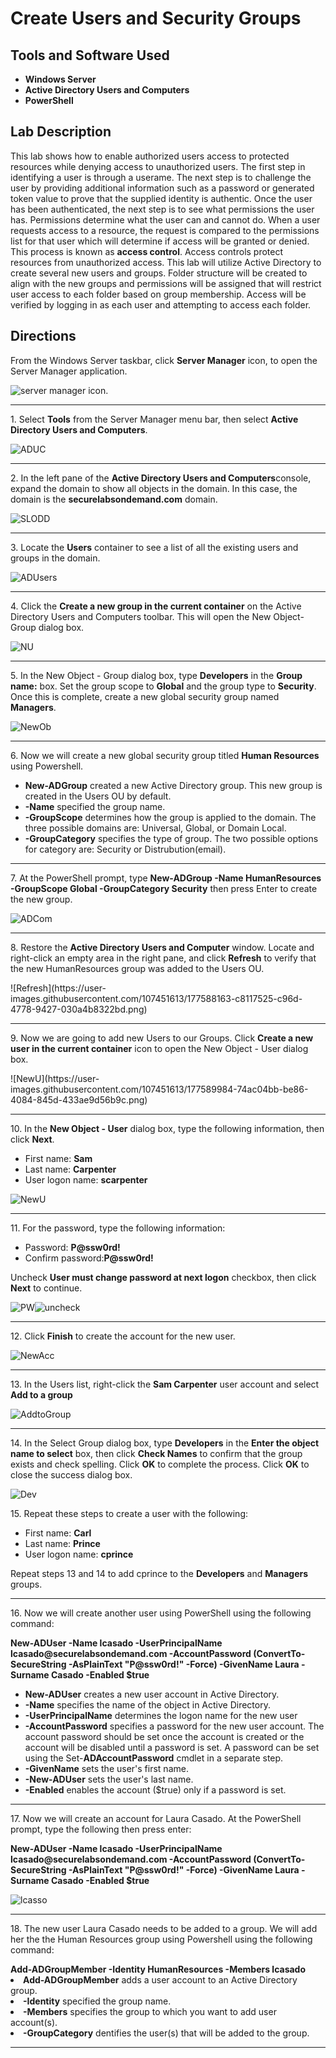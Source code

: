 <h1>Create Users and Security Groups</h1>

<h2>Tools and Software Used</h2>

- <b>Windows Server</b> 
- <b>Active Directory Users and Computers</b> 
- <b>PowerShell</b> 

<h2>Lab Description</h2>
  <p>This lab shows how to enable authorized users access to protected resources while denying access to unauthorized users. The first step in identifying a user is through a userame. The next step is to challenge the user by providing additional information such as a password or generated token value to prove that the supplied identity is authentic. Once the user has been authenticated, the next step is to see what permissions the user has. Permissions determine what the user can and cannot do. When a user requests access to a resource, the request is compared to the permissions list for that user which will determine if access will be granted or denied. This process is known as <b>access control</b>. Access controls protect resources from unauthorized access. This lab will utilize Active Directory to create several new users and groups. Folder structure will be created to align with the new groups and permissions will be assigned that will restrict user access to each folder based on group membership. Access will be verified by logging in as each user and attempting to access each folder. </p>
  
<h2>Directions</h2>
    <p>From the Windows Server taskbar, click <b>Server Manager</b> icon, to open the Server Manager application.</p>

![server manager icon](https://user-images.githubusercontent.com/107451613/177577215-136b235a-7600-40f6-a6bf-a7a5813decbc.png).

<hr>

<p>1. Select <b>Tools</b> from the Server Manager menu bar, then select <b>Active Directory Users and Computers</b>.

![ADUC](https://user-images.githubusercontent.com/107451613/177578610-469e2b16-28d0-435e-b210-ee9822ee1f04.png)

  <hr>
<p>2. In the left pane of the <b>Active Directory Users and Computers</b>console, expand the domain to show all objects in the domain. In this case, the domain is the <b>securelabsondemand.com</b> domain. 
  
![SLODD](https://user-images.githubusercontent.com/107451613/177579823-45945717-bc82-46bf-903b-000cd57bb349.png)
  
  <hr>

<p>3. Locate the <b>Users</b> container to see a list of all the existing users and groups in the domain. 
  
![ADUsers](https://user-images.githubusercontent.com/107451613/177580324-3b33cbd8-9a4a-4058-9010-5edb680f2589.png)
  
  <hr>
<p>4. Click the <b> Create a new group in the current container</b> on the Active Directory Users and Computers toolbar. This will open the New Object-Group dialog box.
  
  ![NU](https://user-images.githubusercontent.com/107451613/177581470-966a7695-01bb-40b4-9ce6-5c1cfd405b3e.png)
<hr>
<p>5. In the New Object - Group dialog box, type <b>Developers</b> in the <b>Group name:</b> box. Set the group scope to <b>Global</b> and the group type to <b>Security</b>. Once this is complete, create a new global security group named <b>Managers</b>.
  
![NewOb](https://user-images.githubusercontent.com/107451613/177581932-29f93495-29b5-47f6-bcc2-789334c93563.png)
  
  <hr>
<p>6. Now we will create a new global security group titled <b>Human Resources</b> using Powershell. 
<ul>
  <li><b>New-ADGroup</b> created a new Active Directory group. This new group is created in the Users OU by default.</li>
  <li><b>-Name</b> specified the group name.</li>
  <li><b>-GroupScope</b> determines how the group is applied to the domain. The three possible domains are: Universal, Global, or Domain Local.</li>
  <li><b>-GroupCategory</b> specifies the type of group. The two possible options for category are: Security or Distrubution(email).</li>
</ul></p>
  <hr>

<p>7. At the PowerShell prompt, type <b>New-ADGroup -Name HumanResources -GroupScope Global -GroupCategory Security</b> then press Enter to create the new group. </p>

![ADCom](https://user-images.githubusercontent.com/107451613/177585872-96c7e6d1-f59b-46bf-a295-bc404373c16c.png)

<hr>

<p>8. Restore the <b>Active Directory Users and Computer</b> window. Locate and right-click an empty area in the right pane, and click <b>Refresh</b> to verify that the new HumanResources group was added to the Users OU. </p>
![Refresh](https://user-images.githubusercontent.com/107451613/177588163-c8117525-c96d-4778-9427-030a4b8322bd.png)

<hr>

<p>9. Now we are going to add new Users to our Groups. Click <b> Create a new user in the current container</b> icon to open the New Object - User dialog box.</p>
![NewU](https://user-images.githubusercontent.com/107451613/177589984-74ac04bb-be86-4084-845d-433ae9d56b9c.png)

<hr>
<p>10. In the <b>New Object - User</b> dialog box, type the following information, then click <b>Next</b>.
<ul>
  <li>First name: <b>Sam</b></li>
  <li>Last name: <b>Carpenter</b></li>
  <li>User logon name: <b>scarpenter</b></li>
</ul></p>

![NewU](https://user-images.githubusercontent.com/107451613/177589984-74ac04bb-be86-4084-845d-433ae9d56b9c.png)

<hr>
<p>11. For the password, type the following information:
<ul>
  <li>Password: <b>P@ssw0rd!</b></li>
  <li>Confirm password:<b>P@ssw0rd!</b></li>
</ul></p>
<p>Uncheck <b>User must change password at next logon</b> checkbox, then click <b>Next</b> to continue.</p> 

![PW](https://user-images.githubusercontent.com/107451613/177596549-2cbb4b3d-b8a5-42ce-925f-9354c01888b3.png)![uncheck](https://user-images.githubusercontent.com/107451613/177597712-04e90475-09af-4b11-b913-3fbd24e6b4ef.png)

<hr>
<p>12. Click <b>Finish</b> to create the account for the new user.</p>

![NewAcc](https://user-images.githubusercontent.com/107451613/177598138-523f89d9-334c-42e5-a41c-99104d3ca1aa.png)

<hr>
<p>13. In the Users list, right-click the <b>Sam Carpenter</b> user account and select <b>Add to a group</b> </p>

![AddtoGroup](https://user-images.githubusercontent.com/107451613/177602581-49cf9afa-3dcc-435e-9f89-79b76cd9523c.png)

<hr>

<p>14. In the Select Group dialog box, type <b>Developers</b> in the <b>Enter the object name to select</b> box, then click <b>Check Names</b> to confirm that the group exists and check spelling. Click <b>OK</b> to complete the process. Click <b>OK</b> to close the success dialog box. </p>


![Dev](https://user-images.githubusercontent.com/107451613/177603444-896d0f6d-cd45-4c20-9246-684810bf2d98.png)


<p>15. Repeat these steps to create a user with the following:
  <ul>
  <li>First name: <b>Carl</b></li>
  <li>Last name: <b>Prince</b></li>
  <li>User logon name: <b>cprince</b></li>
</ul></p>
</p>
<p> Repeat steps 13 and 14 to add cprince to the <b>Developers</b> and <b>Managers</b> groups. </p>

<hr>
<p>16. Now we will create another user using PowerShell using the following command:</p>
<b>New-ADUser -Name lcasado -UserPrincipalName lcasado@securelabsondemand.com -AccountPassword (ConvertTo-SecureString -AsPlainText "P@ssw0rd!" -Force) -GivenName Laura -Surname Casado -Enabled $true </b></p>
<p>
  <ul>
  <li><b>New-ADUser</b> creates a new user account in Active Directory.</li>
  <li><b>-Name</b> specifies the name of the object in Active Directory.</li>
  <li><b>-UserPrincipalName</b> determines the logon name for the new user</li>
  <li><b>-AccountPassword</b> specifies a password for the new user account. The account password should be set once the account is created or the account will be disabled until a password is set. A password can be set using the Set-<b>ADAccountPassword</b> cmdlet in a separate step. </li>
  <li><b>-GivenName</b> sets the user's first name.</li>
  <li><b>-New-ADUser</b> sets the user's last name.</li>
  <li><b>-Enabled</b> enables the account ($true) only if a password is set.</li>
</ul></p>
<hr>
<p>17. Now we will create an account for Laura Casado. At the PowerShell prompt, type the following then press enter: <p><b>New-ADUser -Name lcasado -UserPrincipalName lcasado@securelabsondemand.com -AccountPassword (ConvertTo-SecureString -AsPlainText "P@ssw0rd!" -Force) -GivenName Laura -Surname Casado -Enabled $true</b></p>
  
  ![lcasso](https://user-images.githubusercontent.com/107451613/177608307-08e7c0b0-9222-4a14-bce3-0ca8faacb4de.png)
  
<hr>

<p>18. The new user Laura Casado needs to be added to a group. We will add her the the Human Resources group using Powershell using the following command: </p>
  <b>Add-ADGroupMember -Identity HumanResources -Members lcasado</b>
  <li><b>Add-ADGroupMember</b> adds a user account to an Active Directory group.</li>
  <li><b>-Identity</b> specified the group name.</li>
  <li><b>-Members</b> specifies the group to which you want to add user account(s).</li>
  <li><b>-GroupCategory</b> dentifies the user(s) that will be added to the group.</li>
</ul></p>
  <hr>
